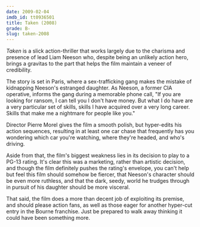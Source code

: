 ```yaml
---
date: 2009-02-04
imdb_id: tt0936501
title: Taken (2008)
grade: B-
slug: taken-2008
---
```


_Taken_ is a slick action-thriller that works largely due to the charisma and presence of lead Liam Neeson who, despite being an unlikely action hero, brings a gravitas to the part that helps the film maintain a veneer of credibility.

The story is set in Paris, where a sex-trafficking gang makes the mistake of kidnapping Neeson's estranged daughter. As Neeson, a former CIA operative, informs the gang during a memorable phone call, "If you are looking for ransom, I can tell you I don't have money. But what I do have are a very particular set of skills, skills I have acquired over a very long career. Skills that make me a nightmare for people like you."

Director Pierre Morel gives the film a smooth polish, but hyper-edits his action sequences, resulting in at least one car chase that frequently has you wondering which car you're watching, where they're headed, and who's driving.

Aside from that, the film's biggest weakness lies in its decision to play to a PG-13 rating. It's clear this was a marketing, rather than artistic decision, and though the film definitely pushes the rating's envelope, you can't help but feel this film should somehow be fiercer, that Neeson's character should be even more ruthless, and that the dark, seedy, world he trudges through in pursuit of his daughter should be more visceral.

That said, the film does a more than decent job of exploiting its premise, and should please action fans, as well as those eager for another hyper-cut entry in the Bourne franchise. Just be prepared to walk away thinking it could have been something more.
